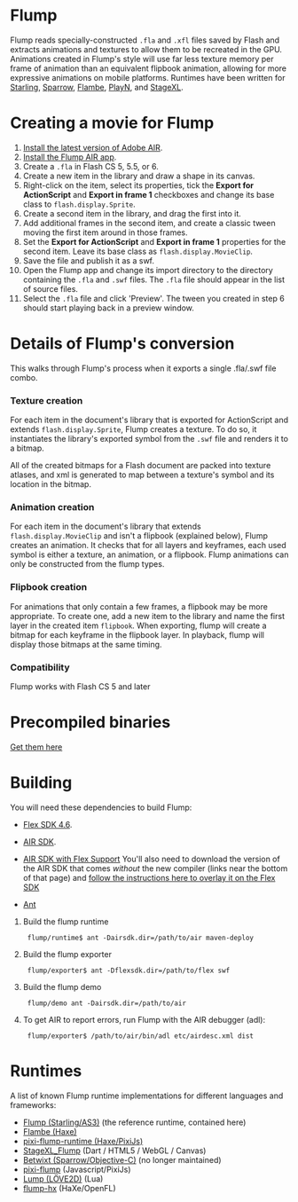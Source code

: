 # Flump

Flump reads specially-constructed `.fla` and `.xfl` files saved by Flash and extracts animations and
textures to allow them to be recreated in the GPU. Animations created in Flump's style will use far
less texture memory per frame of animation than an equivalent flipbook animation, allowing for more
expressive animations on mobile platforms. Runtimes have been written for [Starling], [Sparrow],
[Flambe], [PlayN], and [StageXL].

[Starling]: https://github.com/threerings/flump/tree/master/runtime
[Sparrow]: https://github.com/threerings/betwixt
[Flambe]: https://github.com/aduros/flambe
[PlayN]: https://github.com/threerings/tripleplay
[StageXL]: http://www.stagexl.org/index.html

# Creating a movie for Flump

1. [Install the latest version of Adobe AIR](http://get.adobe.com/air/).
1. [Install the Flump AIR app](https://github.com/threerings/flump/releases/latest).
2. Create a `.fla` in Flash CS 5, 5.5, or 6.
3. Create a new item in the library and draw a shape in its canvas.
4. Right-click on the item, select its properties, tick the **Export for ActionScript** and
   **Export in frame 1** checkboxes and change its base class to `flash.display.Sprite`.
5. Create a second item in the library, and drag the first into it.
6. Add additional frames in the second item, and create a classic tween moving the first item around
   in those frames.
6. Set the **Export for ActionScript** and **Export in frame 1** properties for the second item. Leave its base class as `flash.display.MovieClip`.
7. Save the file and publish it as a swf.
8. Open the Flump app and change its import directory to the directory containing the `.fla` and
   `.swf` files. The `.fla` file should appear in the list of source files.
9. Select the `.fla` file and click 'Preview'. The tween you created in step 6 should start playing
   back in a preview window.

# Details of Flump's conversion

This walks through Flump's process when it exports a single .fla/.swf file combo.

### Texture creation

For each item in the document's library that is exported for ActionScript and extends
`flash.display.Sprite`, Flump creates a texture. To do so, it instantiates the library's exported
symbol from the `.swf` file and renders it to a bitmap.

All of the created bitmaps for a Flash document are packed into texture atlases, and xml is
generated to map between a texture's symbol and its location in the bitmap.

### Animation creation

For each item in the document's library that extends `flash.display.MovieClip` and isn't a flipbook
(explained below), Flump creates an animation. It checks that for all layers and keyframes, each
used symbol is either a texture, an animation, or a flipbook. Flump animations can only be
constructed from the flump types.

### Flipbook creation

For animations that only contain a few frames, a flipbook may be more appropriate. To create one,
add a new item to the library and name the first layer in the created item `flipbook`. When
exporting, flump will create a bitmap for each keyframe in the flipbook layer. In playback, flump
will display those bitmaps at the same timing.

### Compatibility

Flump works with Flash CS 5 and later

# Precompiled binaries

[Get them here](https://github.com/threerings/flump/releases/latest)

# Building

You will need these dependencies to build Flump:

* [Flex SDK 4.6](http://www.adobe.com/devnet/flex/flex-sdk-download.html).

* [AIR SDK](https://www.adobe.com/devnet/air/air-sdk-download.html). 

* [AIR SDK with Flex Support](https://www.adobe.com/devnet/air/air-sdk-download.html) You'll also need to download the version of the AIR SDK that comes *without* the new compiler (links near the bottom of that page) and [follow the instructions here to overlay it on the Flex SDK](http://helpx.adobe.com/x-productkb/multi/how-overlay-air-sdk-flex-sdk.html)

* [Ant](http://ant.apache.org/)

1. Build the flump runtime

        flump/runtime$ ant -Dairsdk.dir=/path/to/air maven-deploy

2. Build the flump exporter

        flump/exporter$ ant -Dflexsdk.dir=/path/to/flex swf
        
3. Build the flump demo

        flump/demo ant -Dairsdk.dir=/path/to/air

4. To get AIR to report errors, run Flump with the AIR debugger (adl):

        flump/exporter$ /path/to/air/bin/adl etc/airdesc.xml dist
        
# Runtimes

A list of known Flump runtime implementations for different languages and frameworks:

* [Flump (Starling/AS3)](https://github.com/tconkling/flump) (the reference runtime, contained here)
* [Flambe (Haxe)](https://github.com/aduros/flambe)
* [pixi-flump-runtime (Haxe/PixiJs)](https://github.com/jackwlee01/pixi-flump-runtime)
* [StageXL_Flump](https://github.com/bp74/StageXL_Flump) (Dart / HTML5 / WebGL / Canvas)
* [Betwixt (Sparrow/Objective-C)](https://github.com/threerings/betwixt) (no longer maintained)
* [pixi-flump](https://github.com/mientjan/pixi-flump) (Javascript/PixiJs)
* [Lump (LÖVE2D)](https://github.com/sixFingers/lump) (Lua)
* [flump-hx](https://github.com/CrazyFlasher/flump-hx) (HaXe/OpenFL)
